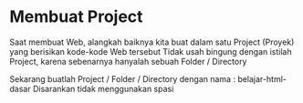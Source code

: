 # Membuat Project

Saat membuat Web, alangkah baiknya kita buat dalam satu Project (Proyek) yang berisikan
kode-kode Web tersebut
Tidak usah bingung dengan istilah Project, karena sebenarnya hanyalah sebuah Folder / Directory

Sekarang buatlah Project / Folder / Directory dengan nama :
belajar-html-dasar
Disarankan tidak menggunakan spasi
